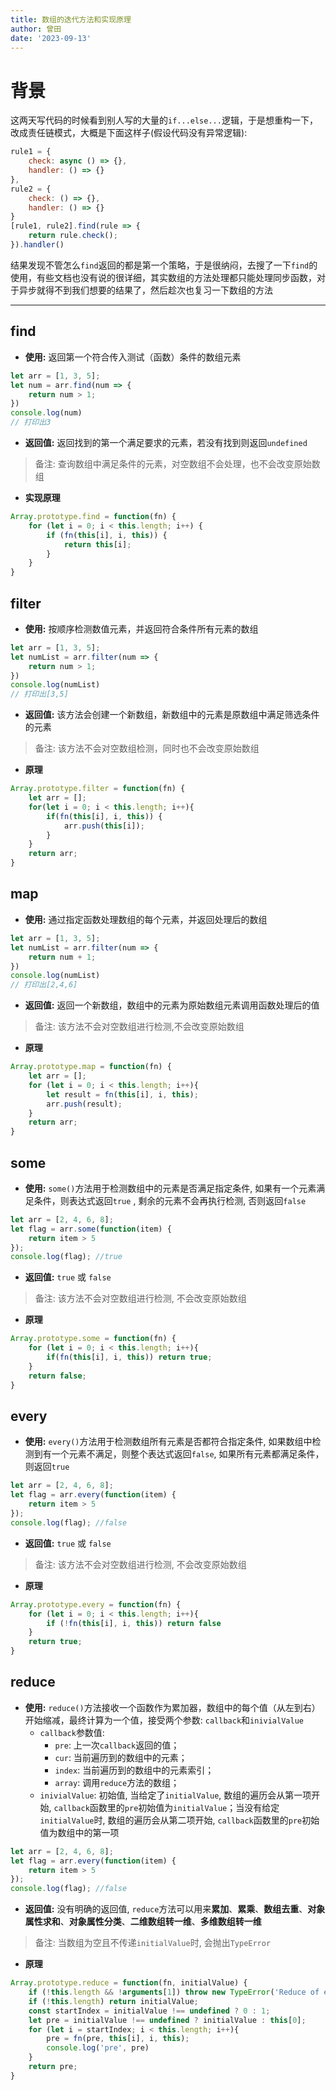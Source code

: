 ```yaml
---
title: 数组的迭代方法和实现原理
author: 曾田
date: '2023-09-13'
---
```

# 背景
这两天写代码的时候看到别人写的大量的`if...else...`逻辑，于是想重构一下，改成责任链模式，大概是下面这样子(假设代码没有异常逻辑):
```js
rule1 = {
    check: async () => {},
    handler: () => {}
},
rule2 = {
    check: () => {},
    handler: () => {}
} 
[rule1, rule2].find(rule => {
    return rule.check();
}).handler()
```
结果发现不管怎么`find`返回的都是第一个策略，于是很纳闷，去搜了一下`find`的使用，有些文档也没有说的很详细，其实数组的方法处理都只能处理同步函数，对于异步就得不到我们想要的结果了，然后趁次也复习一下数组的方法

---
## find
- **使用:** 返回第一个符合传入测试（函数）条件的数组元素
```js
let arr = [1, 3, 5];
let num = arr.find(num => {
    return num > 1;
})
console.log(num)
// 打印出3
```
- **返回值:** 返回找到的第一个满足要求的元素，若没有找到则返回`undefined`
> 备注: 查询数组中满足条件的元素，对空数组不会处理，也不会改变原始数组
- **实现原理**
```js
Array.prototype.find = function(fn) {
    for (let i = 0; i < this.length; i++) {
        if (fn(this[i], i, this)) {
            return this[i];
        }
    }
}
```
## filter
- **使用:** 按顺序检测数值元素，并返回符合条件所有元素的数组
```js
let arr = [1, 3, 5];
let numList = arr.filter(num => {
    return num > 1;
})
console.log(numList)
// 打印出[3,5]
```
- **返回值:** 该方法会创建一个新数组，新数组中的元素是原数组中满足筛选条件的元素
> 备注: 该方法不会对空数组检测，同时也不会改变原始数组
- **原理**
```js
Array.prototype.filter = function(fn) {
    let arr = [];
    for(let i = 0; i < this.length; i++){
        if(fn(this[i], i, this)) {
            arr.push(this[i]);
        }
    }
    return arr;
}
```

## map
- **使用:** 通过指定函数处理数组的每个元素，并返回处理后的数组
```js
let arr = [1, 3, 5];
let numList = arr.filter(num => {
    return num + 1;
})
console.log(numList)
// 打印出[2,4,6]
```
- **返回值:** 返回一个新数组，数组中的元素为原始数组元素调用函数处理后的值
> 备注: 该方法不会对空数组进行检测,不会改变原始数组
- **原理**
```js
Array.prototype.map = function(fn) {
    let arr = [];
    for (let i = 0; i < this.length; i++){
        let result = fn(this[i], i, this);
        arr.push(result);
    }
    return arr;
}
```

## some
- **使用:** `some()`方法用于检测数组中的元素是否满足指定条件, 如果有一个元素满足条件，则表达式返回`true` , 剩余的元素不会再执行检测, 否则返回`false`
```js
let arr = [2, 4, 6, 8];
let flag = arr.some(function(item) {
    return item > 5
});
console.log(flag); //true
```
- **返回值:** `true` 或 `false`
> 备注: 该方法不会对空数组进行检测, 不会改变原始数组
- **原理**
```js
Array.prototype.some = function(fn) {
    for (let i = 0; i < this.length; i++){
        if(fn(this[i], i, this)) return true;
    }
    return false;
}
```

## every
- **使用:** `every()`方法用于检测数组所有元素是否都符合指定条件, 如果数组中检测到有一个元素不满足，则整个表达式返回`false`, 如果所有元素都满足条件，则返回`true`
```js
let arr = [2, 4, 6, 8];
let flag = arr.every(function(item) {
    return item > 5
});
console.log(flag); //false
```
- **返回值:** `true` 或 `false`
> 备注: 该方法不会对空数组进行检测, 不会改变原始数组
- **原理**
```js
Array.prototype.every = function(fn) {
    for (let i = 0; i < this.length; i++){
        if (!fn(this[i], i, this)) return false
    }
    return true;
}
```

## reduce
- **使用:** `reduce()`方法接收一个函数作为累加器，数组中的每个值（从左到右）开始缩减，最终计算为一个值，接受两个参数: `callback`和`inivialValue`
    - `callback`参数值:
        - `pre`: 上一次`callback`返回的值；
        - `cur`: 当前遍历到的数组中的元素；
        - `index`: 当前遍历到的数组中的元素索引；
        - `array`: 调用`reduce`方法的数组；
    - `inivialValue`: 初始值, 当给定了`initialValue`, 数组的遍历会从第一项开始, `callback`函数里的`pre`初始值为`initialValue`；当没有给定`initialValue`时, 数组的遍历会从第二项开始, `callback`函数里的`pre`初始值为数组中的第一项

    
```js
let arr = [2, 4, 6, 8];
let flag = arr.every(function(item) {
    return item > 5
});
console.log(flag); //false
```
- **返回值:** 没有明确的返回值, `reduce`方法可以用来**累加**、**累乘**、**数组去重**、**对象属性求和**、**对象属性分类**、**二维数组转一维**、**多维数组转一维**
> 备注: 当数组为空且不传递`initialValue`时, 会抛出`TypeError`
- **原理**
```js
Array.prototype.reduce = function(fn, initialValue) {
    if (!this.length && !arguments[1]) throw new TypeError('Reduce of empty array with no initial value');
    if (!this.length) return initialValue;
    const startIndex = initialValue !== undefined ? 0 : 1;
    let pre = initialValue !== undefined ? initialValue : this[0];
    for (let i = startIndex; i < this.length; i++){
        pre = fn(pre, this[i], i, this);
        console.log('pre', pre)
    }
    return pre;
}
```


